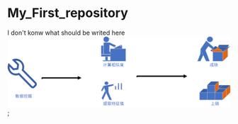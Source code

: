 # My_First_repository
I don't konw what should be writed here
![Process](https://github.com/Demoom/My_First_repository/blob/master/images/Process.png);
